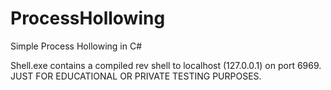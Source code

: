 # ProcessHollowing
Simple Process Hollowing in C#

Shell.exe contains a compiled rev shell to localhost (127.0.0.1) on port 6969. 
JUST FOR EDUCATIONAL OR PRIVATE TESTING PURPOSES. 

